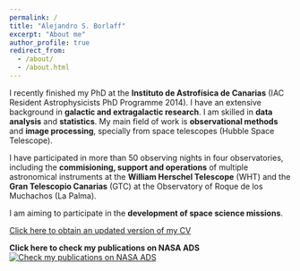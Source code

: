 ```yaml
---
permalink: /
title: "Alejandro S. Borlaff"
excerpt: "About me"
author_profile: true
redirect_from: 
  - /about/
  - /about.html
---
```


I recently finished my PhD at the **Instituto de Astrofísica de Canarias** (IAC Resident Astrophysicists PhD Programme 2014). I have an extensive background in **galactic and extragalactic research**. I am skilled in **data analysis** and **statistics**. My main field of work is **observational methods** and **image processing**, specially from space telescopes (Hubble Space Telescope). 

I have participated in more than 50 observing nights in four observatories, including the **commisioning, support and operations** of multiple astronomical instruments at the **William Herschel Telescope** (WHT) and the **Gran Telescopio Canarias** (GTC) at the Observatory of Roque de los Muchachos (La Palma). 

I am aiming to participate in the **development of space science missions**. 

[Click here to obtain an updated version of my CV](https://borlaff.github.io/files/CV_Borlaff.pdf)

**Click here to check my publications on NASA ADS**
[![Check my publications on NASA ADS](https://borlaff.github.io/files/ads_logo_small.png)](https://ui.adsabs.harvard.edu/#search/q=Borlaff&sort=date%20desc%2C%20bibcode%20desc&p_=0)

